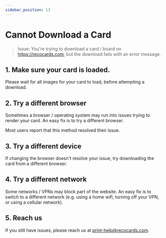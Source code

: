 ```yaml
---
sidebar_position: 13
---
```


# Cannot Download a Card

> Issue: You're trying to download a card / board on https://recocards.com, but the download fails with an error message.

## 1. Make sure your card is loaded.

Please wait for all images for your card to load, before attempting a download.

## 2. Try a different browser

Sometimes a browser / operating system may run into issues trying to render your card. An easy fix is to try a different browser.

Most users report that this method resolved their issue.

## 3. Try a different device

If changing the browser doesn't resolve your issue, try downloading the card from a different browser.

## 4. Try a different network

Some networks / VPNs may block part of the website. An easy fix is to switch to a different network (e.g. using a home wifi, turning off your VPN, or using a cellular network).

## 5. Reach us

If you still have issues, please reach us at print-help@recocards.com.
